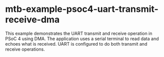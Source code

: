 # mtb-example-psoc4-uart-transmit-receive-dma
This example demonstrates the UART transmit and receive operation in PSoC 4 using DMA. The application uses a serial terminal to read data and echoes what is received. UART is configured to do both transmit and receive operations.
